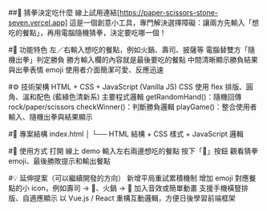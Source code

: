 ##🥢 猜拳決定吃什麼
線上試用連結[https://paper-scissors-stone-seven.vercel.app]
這是一個創意小工具，專門解決選擇障礙：讓兩方先輸入「想吃的餐點」，再用電腦隨機猜拳，決定要吃哪一個！

#🧱 功能特色
左／右輸入想吃的餐點，例如火鍋、壽司、披薩等
電腦替雙方「隨機出拳」判定勝負
勝方輸入欄的內容就是最後要吃的餐點
中間清晰顯示勝負結果與出拳表情 emoji
使用者介面簡潔可愛、反應迅速

#⚙️ 技術架構
HTML + CSS + JavaScript (Vanilla JS)
CSS 使用 flex 排版、圓角、溫和配色 (藍綠色清新系)
主要程式邏輯
getRandomHand()：隨機回傳 rock/paper/scissors
checkWinner()：判斷勝負邏輯
playGame()：整合使用者輸入、隨機出拳與結果顯示

#📝 專案結構
index.html
│   └── HTML 結構 + CSS 樣式 + JavaScript 邏輯

#🚀 使用方式
打開 線上 demo
輸入左右兩邊想吃的餐點
按下「🥊」按鈕
觀看猜拳 emoji、最後勝敗提示和輸出餐點

#💡 延伸提案（可以繼續開發的方向）
新增平局重試累積機制
增加 emoji 對應餐點的小 icon，例如壽司 → 🍣、火鍋 → 🍲
加入音效或簡單動畫
支援手機橫豎排版、自適應顯示
以 Vue.js / React 重構互動邏輯，方便日後學習前端框架
